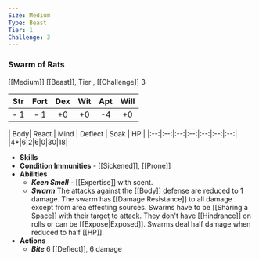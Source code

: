 ```yaml
---
Size: Medium
Type: Beast
Tier: 1
Challenge: 3
---
```


### Swarm of Rats
[[Medium]] [[Beast]], Tier , [[Challenge]] 3

| Str | Fort | Dex | Wit | Apt | Will |
|:--:|:--:|:--:|:--:|:--:|:--:|
|- 1|- 1|+0|+0|-4|+0|

| Body| React | Mind | Deflect | Soak | HP |
|:--:|:--:|:--:|:--:|:--:|:--:|:--:|
|4*|6|2|6|0|30|18|

- **Skills**
- **Condition Immunities** - [[Sickened]], [[Prone]] 
- **Abilities**
	- ***Keen Smell*** - [[Expertise]] with scent.
	- ***Swarm*** The attacks against the [[Body]] defense are reduced to 1 damage. The swarm has [[Damage Resistance]] to all damage except from area effecting sources. Swarms have to be [[Sharing a Space]] with their target to attack. They don't have [[Hindrance]] on rolls or can be [[Expose|Exposed]]. Swarms deal half damage when reduced to half [[HP]].
- **Actions**
	- ***Bite*** 6 [[Deflect]],  6 damage